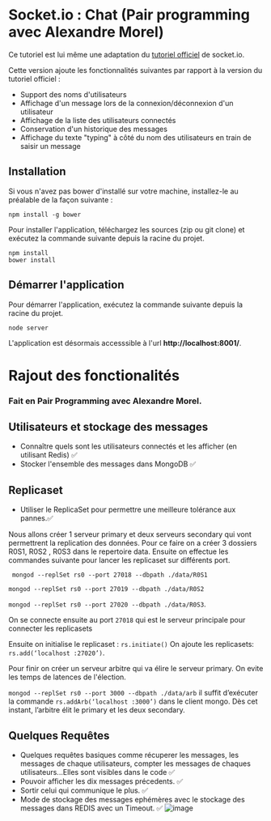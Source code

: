 # Socket.io : Chat (Pair programming avec Alexandre Morel)

Ce tutoriel est lui même une adaptation du [tutoriel officiel](http://socket.io/get-started/chat/) de socket.io.

Cette version ajoute les fonctionnalités suivantes par rapport à la version du tutoriel officiel :

* Support des noms d'utilisateurs
* Affichage d'un message lors de la connexion/déconnexion d'un utilisateur
* Affichage de la liste des utilisateurs connectés
* Conservation d'un historique des messages
* Affichage du texte "typing" à côté du nom des utilisateurs en train de saisir un message


## Installation

Si vous n'avez pas bower d'installé sur votre machine, installez-le au préalable de la façon suivante :
```
npm install -g bower
```

Pour installer l'application, téléchargez les sources (zip ou git clone) et exécutez la commande suivante depuis la racine du projet.
```
npm install
bower install
```

## Démarrer l'application

Pour démarrer l'application, exécutez la commande suivante depuis la racine du projet.
```
node server
```

L'application est désormais accesssible à l'url **http://localhost:8001/**.

# Rajout des fonctionalités
### Fait en Pair Programming avec Alexandre Morel.
## Utilisateurs et stockage des messages
* Connaître quels sont les utilisateurs connectés et les afficher (en utilisant Redis) :white_check_mark:
* Stocker l'ensemble des messages dans MongoDB :white_check_mark:
## Replicaset
* Utiliser le ReplicaSet pour permettre une meilleure tolérance aux pannes.:white_check_mark:

Nous allons créer 1 serveur primary et deux serveurs secondary qui vont permettrent la replication des données.
Pour ce faire on a créer 3 dossiers R0S1, R0S2 , R0S3 dans le repertoire data.
Ensuite on effectue les commandes suivante pour lancer les replicaset sur différents port.

` mongod --replSet rs0 --port 27018 --dbpath ./data/R0S1`

`mongod --replSet rs0 --port 27019 --dbpath ./data/R0S2`

`mongod --replSet rs0 --port 27020 --dbpath ./data/R0S3`.

On se connecte ensuite au port `27018` qui est le serveur principale pour connecter les replicasets

Ensuite on initialise le replicaset : `rs.initiate()`
On ajoute les replicasets: `rs.add(‘localhost :27020’)`.

Pour finir on créer un serveur arbitre qui va élire le serveur primary. On evite les temps de latences de l'élection.

`mongod --replSet rs0 --port 3000 --dbpath ./data/arb`
il suffit d’exécuter la commande `rs.addArb(‘localhost :3000’)` dans le client mongo. Dès cet instant, l’arbitre élit le primary et les deux secondary.

## Quelques Requêtes
* Quelques requêtes basiques comme récuperer les messages, les messages de chaque utilisateurs, compter les messages de chaques utilisateurs...Elles sont visibles dans le code  :white_check_mark:
* Pouvoir afficher les dix messages précedents.  :white_check_mark:
* Sortir celui qui communique le plus. :white_check_mark:
* Mode de stockage des messages ephémères avec le stockage des messages dans REDIS avec un Timeout. :white_check_mark:
![image](https://user-images.githubusercontent.com/49042749/113753180-17d36b80-970e-11eb-9744-4c7739bc912d.png)



